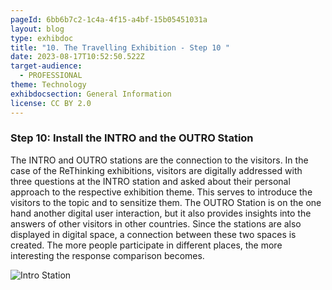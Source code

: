 ```yaml
---
pageId: 6bb6b7c2-1c4a-4f15-a4bf-15b05451031a
layout: blog
type: exhibdoc
title: "10. The Travelling Exhibition - Step 10 "
date: 2023-08-17T10:52:50.522Z
target-audience:
  - PROFESSIONAL
theme: Technology
exhibdocsection: General Information
license: CC BY 2.0
---
```

### Step 1﻿0: Install the INTRO and the OUTRO Station



The INTRO and OUTRO stations are the connection to the visitors. In the case of the ReThinking exhibitions, visitors are digitally addressed with three questions at the INTRO station and asked about their personal approach to the respective exhibition theme. This serves to introduce the visitors to the topic and to sensitize them. The OUTRO Station is on the one hand another digital user interaction, but it also provides insights into the answers of other visitors in other countries. Since the stations are also displayed in digital space, a connection between these two spaces is created. The more people participate in different places, the more interesting the response comparison becomes.

![Intro Station ](https://ucarecdn.com/d19aed18-ac52-4fd4-80fd-782a4a4ae992/)
